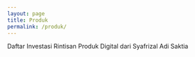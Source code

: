 ```yaml
---
layout: page
title: Produk
permalink: /produk/
---
```


Daftar Investasi Rintisan Produk Digital dari Syafrizal Adi Saktia
